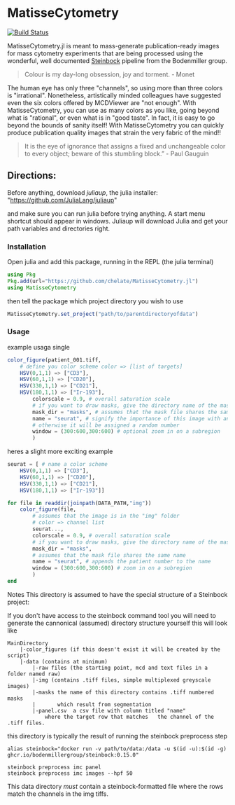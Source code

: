 # MatisseCytometry

[![Build Status](https://github.com/chelate/MatisseCytometry.jl/actions/workflows/CI.yml/badge.svg?branch=main)](https://github.com/chelate/MatisseCytometry.jl/actions/workflows/CI.yml?query=branch%3Amain)

MatisseCytometry.jl is meant to mass-generate publication-ready images for mass cytometry experiments that are being processed using the wonderful, well documented [Steinbock](https://bodenmillergroup.github.io/steinbock/latest/) pipeline from the Bodenmiller group.

 > Colour is my day-long obsession, joy and torment. - Monet

The human eye has only three "channels", so using more than three colors is "irrational". Nonetheless, artistically minded colleagues have suggested even the six colors offered by MCDViewer are "not enough". With MatisseCytometry, you can use as many colors as you like, going  beyond what is "rational", or even what is in "good taste". In fact, it is easy to go beyond the bounds of sanity itself! With MatisseCytometry you can quickly produce publication quality images that strain the very fabric of the mind!!

> It is the eye of ignorance that assigns a fixed and unchangeable color to every object; beware of this stumbling block.” - Paul Gauguin

## Directions:

Before anything, download *juliaup*, the julia installer: "https://github.com/JuliaLang/juliaup" 

and make sure you can run julia before trying anything. A start menu shortcut should appear in windows. Juliaup will download Julia and get your path variables and directories right.

### Installation 
Open julia and add this package, running in the REPL (the julia terminal)
   
```julia
using Pkg
Pkg.add(url="https://github.com/chelate/MatisseCytometry.jl")
using MatisseCytometry
```

then tell the package which project directory you wish to use

```julia
MatisseCytometry.set_project("path/to/parentdirectoryofdata")
```

### Usage

example usaga single

```julia
color_figure(patient_001.tiff,
    # define you color scheme color => [list of targets]
    HSV(0,1,1) => ["CD3"],
    HSV(60,1,1) => ["CD20"],
    HSV(330,1,1) => ["CD21"],
    HSV(180,1,1) => ["Ir-193"],
        colorscale = 0.9, # overall saturation scale
        # if you want to draw masks, give the directory name of the mask folder
        mask_dir = "masks", # assumes that the mask file shares the same name
        name = "seurat", # signify the importance of this image with an optional name
        # otherwise it will be assigned a random number
        window = (300:600,300:600) # optional zoom in on a subregion
        )
```

heres a slight more exciting example

```julia
seurat = [ # name a color scheme
    HSV(0,1,1) => ["CD3"],
    HSV(60,1,1) => ["CD20"],
    HSV(330,1,1) => ["CD21"],
    HSV(180,1,1) => ["Ir-193"]]

```

```julia
for file in readdir(joinpath(DATA_PATH,"img"))
    color_figure(file,
        # assumes that the image is in the "img" folder
        # color => channel list
        seurat...,
        colorscale = 0.9, # overall saturation scale
        # if you want to draw masks, give the directory name of the mask folder
        mask_dir = "masks",
        # assumes that the mask file shares the same name
        name = "seurat", # appends the patient number to the name
        window = (300:600,300:600) # zoom in on a subregion
        )
end
```


Notes This directory is assumed to have the special structure of a Steinbock project: 

If you don't have access to the steinbock command tool you will need to generate the cannonical (assumed) directory structure yourself this will look like

```
MainDirectory
    |-color_figures (if this doesn't exist it will be created by the script)
    |-data (contains at minimum)
        |-raw files (the starting point, mcd and text files in a folder named raw)
        |-img (contains .tiff files, simple multiplexed greyscale images)
        |-masks the name of this directory contains .tiff numbered masks
        |       which result from segmentation
        |-panel.csv  a csv file with column titled "name" 
            where the target row that matches   the channel of the .tiff files.
```

this directory is typically the result of running the steinbock preprocess step
```
alias steinbock="docker run -v path/to/data:/data -u $(id -u):$(id -g) ghcr.io/bodenmillergroup/steinbock:0.15.0"

steinbock preprocess imc panel
steinbock preprocess imc images --hpf 50

```

This data directory *must* contain a steinbock-formatted file where the rows match the channels in the img tiffs.

